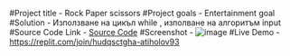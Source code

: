 #Project title - Rock Paper scissors
#Project goals - Entertainment goal 
#Solution - Използване на цикъл while , изполване на алгоритъм   input 
#Source Code Link - [Source Code](rockpaperscissors)
#Screenshot - ![image](https://github.com/Atiholov93/python-projects/assets/174720601/a3ac8b5f-302c-43b5-821d-23a226b785bd)
#Live Demo - https://replit.com/join/hudqsctgha-atiholov93
